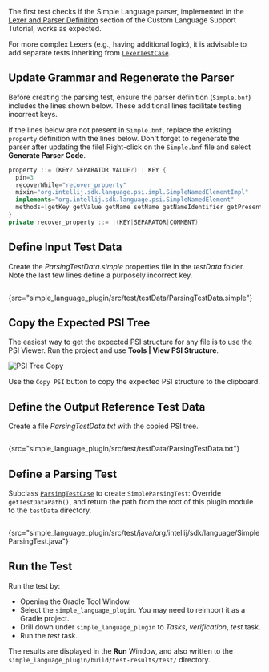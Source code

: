 [//]: # (title: 2. Parsing Test)

<!-- Copyright 2000-2020 JetBrains s.r.o. and other contributors. Use of this source code is governed by the Apache 2.0 license that can be found in the LICENSE file. -->

The first test checks if the Simple Language parser, implemented in the [Lexer and Parser Definition](lexer_and_parser_definition.md) section of the Custom Language Support Tutorial, works as expected.
                       
For more complex Lexers (e.g., having additional logic), it is advisable to add separate tests inheriting from [`LexerTestCase`](upsource:///platform/testFramework/src/com/intellij/testFramework/LexerTestCase.java).

## Update Grammar and Regenerate the Parser
Before creating the parsing test, ensure the parser definition (`Simple.bnf`) includes the lines shown below.
These additional lines facilitate testing incorrect keys.

If the lines below are not present in `Simple.bnf`, replace the existing `property` definition with the lines below.
Don't forget to regenerate the parser after updating the file!
Right-click on the `Simple.bnf` file and select **Generate Parser Code**.

```java
property ::= (KEY? SEPARATOR VALUE?) | KEY {
  pin=3
  recoverWhile="recover_property"
  mixin="org.intellij.sdk.language.psi.impl.SimpleNamedElementImpl"
  implements="org.intellij.sdk.language.psi.SimpleNamedElement"
  methods=[getKey getValue getName setName getNameIdentifier getPresentation]
}
private recover_property ::= !(KEY|SEPARATOR|COMMENT)
```

## Define Input Test Data
Create the *ParsingTestData.simple* properties file in the *testData* folder.
Note the last few lines define a purposely incorrect key.

```bash
```
{src="simple_language_plugin/src/test/testData/ParsingTestData.simple"}

## Copy the Expected PSI Tree
The easiest way to get the expected PSI structure for any file is to use the PSI Viewer.
Run the project and use **Tools \| View PSI Structure**.

![PSI Tree Copy](plugin_copy_psi.png)

Use the `Copy PSI` button to copy the expected PSI structure to the clipboard.

## Define the Output Reference Test Data
Create a file *ParsingTestData.txt* with the copied PSI tree.

```text
```
{src="simple_language_plugin/src/test/testData/ParsingTestData.txt"}

## Define a Parsing Test
Subclass [`ParsingTestCase`](upsource:///platform/testFramework/src/com/intellij/testFramework/ParsingTestCase.java) to create `SimpleParsingTest`:
Override `getTestDataPath()`, and return the path from the root of this plugin module to the `testData` directory.

```java
```
{src="simple_language_plugin/src/test/java/org/intellij/sdk/language/SimpleParsingTest.java"}

## Run the Test
Run the test by:
* Opening the Gradle Tool Window.
* Select the `simple_language_plugin`.
  You may need to reimport it as a Gradle project.
* Drill down under `simple_language_plugin` to *Tasks*, *verification*, *test* task.
* Run the *test* task.

The results are displayed in the **Run** Window, and also written to the `simple_language_plugin/build/test-results/test/` directory.